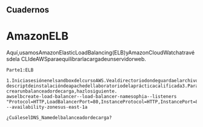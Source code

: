 ## Cuadernos
##
# AmazonELB

Aquí,usamosAmazonElasticLoadBalancing(ELB)yAmazonCloudWatchatravésdela
CLIdeAWSparaequilibrarlacargadeunservidorweb.

```
Parte1:ELB
```
```
1.IniciasesiónenelsandboxdelcursoAWS.Vealdirectoriodondeguardaelarchivo
descriptdeinstalacióndeapachedellaboratoriodelaprácticacalificada3.Para
crearunbalanceadordecarga,hazlosiguiente.
awselbcreate-load-balancer--load-balancer-namesophia--listeners
"Protocol=HTTP,LoadBalancerPort=80,InstanceProtocol=HTTP,InstancePort=80"
--availability-zonesus-east-1a
```
```
¿CuáleselDNS_Namedelbalanceadordecarga?
